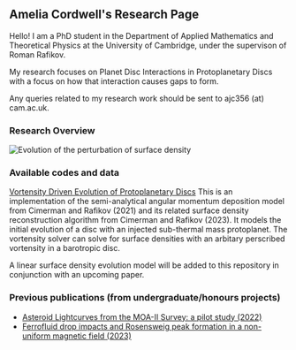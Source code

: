 ## Amelia Cordwell's Research Page
Hello! I am a PhD student in the Department of Applied Mathematics and Theoretical Physics at the University of Cambridge, under the supervison of Roman Rafikov.

My research focuses on Planet Disc Interactions in Protoplanetary Discs with a focus on how that interaction causes gaps to form.

Any queries related to my research work should be sent to ajc356 (at) cam.ac.uk. 

### Research Overview
![Evolution of the perturbation of surface density ](/images/mp025hp05p15evolution.png)

### Available codes and data

[Vortensity Driven Evolution of Protoplanetary Discs](https://github.com/cordwella/vortensity_evolution)
This is an implementation of the semi-analytical angular momentum deposition model from Cimerman and Rafikov (2021) and its related surface density reconstruction algorithm from Cimerman and Rafikov (2023). It models the initial evolution of a disc with an injected sub-thermal mass protoplanet. The vortensity solver can solve for surface densities with an arbitary perscribed vortensity in a barotropic disc.

A linear surface density evolution model will be added to this repository in conjunction with an upcoming paper.


### Previous publications (from undergraduate/honours projects)
- [Asteroid Lightcurves from the MOA-II Survey: a pilot study (2022)](https://academic.oup.com/mnras/article/514/2/3098/6547784)
- [Ferrofluid drop impacts and Rosensweig peak formation in a non-uniform magnetic field (2023)](https://pubs.rsc.org/en/content/articlehtml/2023/sm/d3sm00701d)
